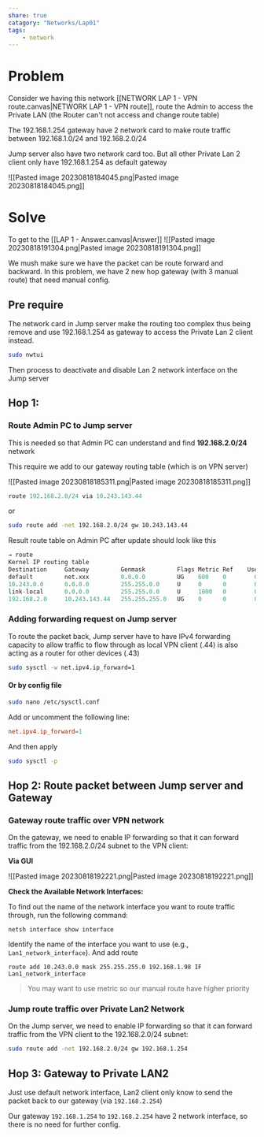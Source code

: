 ```yaml
---
share: true
catagory: "Networks/Lap01"
tags:
    - network
---
```

# Problem

Consider we having this network [[NETWORK LAP 1 - VPN route.canvas|NETWORK LAP 1 - VPN route]], route the Admin to access the Private LAN (the Router can't not access and change route table)

The 192.168.1.254 gateway have 2 network card to make route traffic between 192.168.1.0/24 and  192.168.2.0/24

Jump server also have two network card too. But all other Private Lan 2 client only have 192.168.1.254 as default gateway


![[Pasted image 20230818184045.png|Pasted image 20230818184045.png]]

# Solve

To get to the [[LAP 1 - Answer.canvas|Answer]]
![[Pasted image 20230818191304.png|Pasted image 20230818191304.png]] 

We mush make sure we have the packet can be route forward and backward. In this problem, we have 2 new hop gateway (with 3 manual route) that need manual config.

## Pre require

The network card in Jump server make the routing too complex thus being remove and use 192.168.1.254 as gateway to access the Private Lan 2 client instead. 

```bash
sudo nwtui
```

Then process to deactivate and disable Lan 2 network interface on the Jump server 
## Hop 1: 

### Route Admin PC to Jump server 

This is needed so that Admin PC can understand and find **192.168.2.0/24** network

This require we add to our gateway routing table (which is on VPN server)

![[Pasted image 20230818185311.png|Pasted image 20230818185311.png]]

```r
route 192.168.2.0/24 via 10.243.143.44
```

or

```bash
sudo route add -net 192.168.2.0/24 gw 10.243.143.44
```

Result route table on Admin PC after update should look like this

```r
→ route
Kernel IP routing table
Destination     Gateway         Genmask         Flags Metric Ref    Use Iface
default         net.xxx         0.0.0.0         UG    600    0        0 tun0
10.243.0.0      0.0.0.0         255.255.0.0     U     0      0        0 <VPN_inf>
link-local      0.0.0.0         255.255.0.0     U     1000   0        0 br-1da3c1d75167
192.168.2.0     10.243.143.44   255.255.255.0   UG    0      0        0 <VPN_inf>
```

### Adding forwarding request on Jump server 

To route the packet back, Jump server have to have IPv4 forwarding capacity to allow traffic to flow through as local VPN client (.44) is also acting as a router for other devices (.43)

```bash
sudo sysctl -w net.ipv4.ip_forward=1
```

#### Or by config file

```bash
sudo nano /etc/sysctl.conf
```

Add or uncomment the following line:

```toml
net.ipv4.ip_forward=1
```

And then apply

```bash
sudo sysctl -p
```

## Hop 2: Route packet between Jump server and Gateway

### Gateway route traffic over VPN network

On the gateway, we need to enable IP forwarding so that it can forward traffic from the 192.168.2.0/24 subnet to the VPN client:

**Via GUI**

![[Pasted image 20230818192221.png|Pasted image 20230818192221.png]]

**Check the Available Network Interfaces:**

To find out the name of the network interface you want to route traffic through, run the following command:

```
netsh interface show interface
```

Identify the name of the interface you want to use (e.g., `Lan1_network_interface`). And add route

```
route add 10.243.0.0 mask 255.255.255.0 192.168.1.98 IF Lan1_network_interface
```

> You may want to use metric so our manual route have higher priority

### Jump route traffic over Private Lan2 Network

On the Jump server, we need to enable IP forwarding so that it can forward traffic from the VPN client to the 192.168.2.0/24 subnet:

```sh
sudo route add -net 192.168.2.0/24 gw 192.168.1.254
```

## Hop 3: Gateway to Private LAN2

Just use default network interface, Lan2 client only know to send the packet back to our gateway (via `192.168.2.254`)

Our gateway `192.168.1.254` to `192.168.2.254` have 2 network interface, so there is no need for further config.